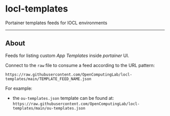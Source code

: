# locl-templates
Portainer templates feeds for lOCL environments

---
## About

Feeds for listing custom *App Templates* inside *portainer* UI.

Connect to the `raw` file to consume a feed according to the URL pattern:

`https://raw.githubusercontent.com/OpenComputingLab/locl-templates/main/TEMPLATE_FEED_NAME.json`

For example:

- the `ou-templates.json` template can be found at: `https://raw.githubusercontent.com/OpenComputingLab/locl-templates/main/ou-templates.json`
